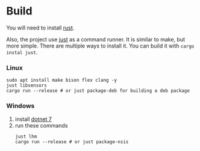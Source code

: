 # Build

You will need to install [rust](https://www.rust-lang.org/tools/install).

Also, the project use [just](https://github.com/casey/just) as a command runner. It is similar to make, but more simple. There are multiple ways to install it. You can build it with `cargo instal just`.

### Linux
```shell
sudo apt install make bison flex clang -y
just libsensors
cargo run --release # or just package-deb for building a deb package
```
### Windows
1. install [dotnet 7](https://dotnet.microsoft.com/en-us/download/dotnet/7.0)
2. run these commands
    ```shell
    just lhm
    cargo run --release # or just package-nsis 
    ```